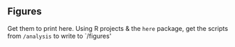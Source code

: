 ## Figures

Get them to print here. Using R projects & the `here` package, get the scripts from `/analysis` to write to `/figures'
